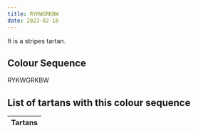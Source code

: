 ```yaml
---
title: RYKWGRKBW
date: 2023-02-18
---
```

<no value>

It is a <no value> stripes tartan.


## Colour Sequence
RYKWGRKBW

## List of tartans with this colour sequence

| Tartans |
|---------------|
